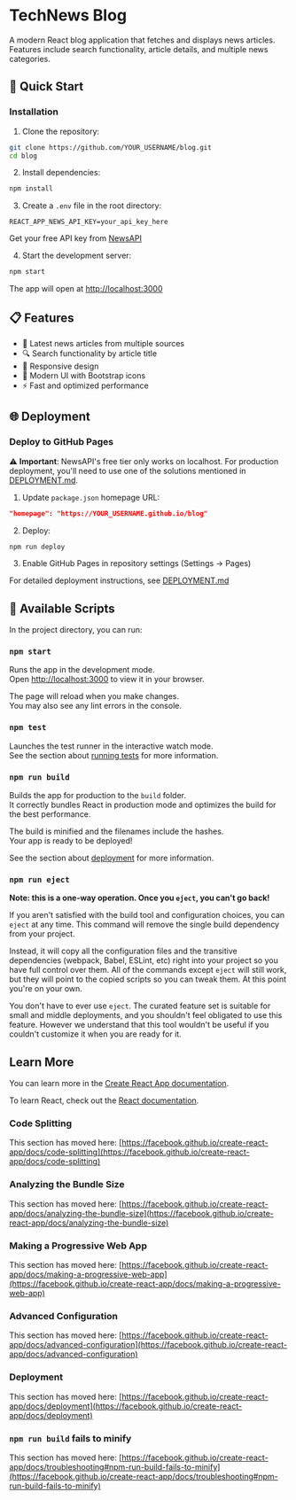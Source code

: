 # TechNews Blog

A modern React blog application that fetches and displays news articles. Features include search functionality, article details, and multiple news categories.

## 🚀 Quick Start

### Installation

1. Clone the repository:
```bash
git clone https://github.com/YOUR_USERNAME/blog.git
cd blog
```

2. Install dependencies:
```bash
npm install
```

3. Create a `.env` file in the root directory:
```
REACT_APP_NEWS_API_KEY=your_api_key_here
```

Get your free API key from [NewsAPI](https://newsapi.org)

4. Start the development server:
```bash
npm start
```

The app will open at [http://localhost:3000](http://localhost:3000)

## 📋 Features

- 📰 Latest news articles from multiple sources
- 🔍 Search functionality by article title
- 📱 Responsive design
- 🎨 Modern UI with Bootstrap icons
- ⚡ Fast and optimized performance

## 🌐 Deployment

### Deploy to GitHub Pages

⚠️ **Important**: NewsAPI's free tier only works on localhost. For production deployment, you'll need to use one of the solutions mentioned in [DEPLOYMENT.md](DEPLOYMENT.md).

1. Update `package.json` homepage URL:
```json
"homepage": "https://YOUR_USERNAME.github.io/blog"
```

2. Deploy:
```bash
npm run deploy
```

3. Enable GitHub Pages in repository settings (Settings → Pages)

For detailed deployment instructions, see [DEPLOYMENT.md](DEPLOYMENT.md)

## 📖 Available Scripts

In the project directory, you can run:

### `npm start`

Runs the app in the development mode.\
Open [http://localhost:3000](http://localhost:3000) to view it in your browser.

The page will reload when you make changes.\
You may also see any lint errors in the console.

### `npm test`

Launches the test runner in the interactive watch mode.\
See the section about [running tests](https://facebook.github.io/create-react-app/docs/running-tests) for more information.

### `npm run build`

Builds the app for production to the `build` folder.\
It correctly bundles React in production mode and optimizes the build for the best performance.

The build is minified and the filenames include the hashes.\
Your app is ready to be deployed!

See the section about [deployment](https://facebook.github.io/create-react-app/docs/deployment) for more information.

### `npm run eject`

**Note: this is a one-way operation. Once you `eject`, you can't go back!**

If you aren't satisfied with the build tool and configuration choices, you can `eject` at any time. This command will remove the single build dependency from your project.

Instead, it will copy all the configuration files and the transitive dependencies (webpack, Babel, ESLint, etc) right into your project so you have full control over them. All of the commands except `eject` will still work, but they will point to the copied scripts so you can tweak them. At this point you're on your own.

You don't have to ever use `eject`. The curated feature set is suitable for small and middle deployments, and you shouldn't feel obligated to use this feature. However we understand that this tool wouldn't be useful if you couldn't customize it when you are ready for it.

## Learn More

You can learn more in the [Create React App documentation](https://facebook.github.io/create-react-app/docs/getting-started).

To learn React, check out the [React documentation](https://reactjs.org/).

### Code Splitting

This section has moved here: [https://facebook.github.io/create-react-app/docs/code-splitting](https://facebook.github.io/create-react-app/docs/code-splitting)

### Analyzing the Bundle Size

This section has moved here: [https://facebook.github.io/create-react-app/docs/analyzing-the-bundle-size](https://facebook.github.io/create-react-app/docs/analyzing-the-bundle-size)

### Making a Progressive Web App

This section has moved here: [https://facebook.github.io/create-react-app/docs/making-a-progressive-web-app](https://facebook.github.io/create-react-app/docs/making-a-progressive-web-app)

### Advanced Configuration

This section has moved here: [https://facebook.github.io/create-react-app/docs/advanced-configuration](https://facebook.github.io/create-react-app/docs/advanced-configuration)

### Deployment

This section has moved here: [https://facebook.github.io/create-react-app/docs/deployment](https://facebook.github.io/create-react-app/docs/deployment)

### `npm run build` fails to minify

This section has moved here: [https://facebook.github.io/create-react-app/docs/troubleshooting#npm-run-build-fails-to-minify](https://facebook.github.io/create-react-app/docs/troubleshooting#npm-run-build-fails-to-minify)
